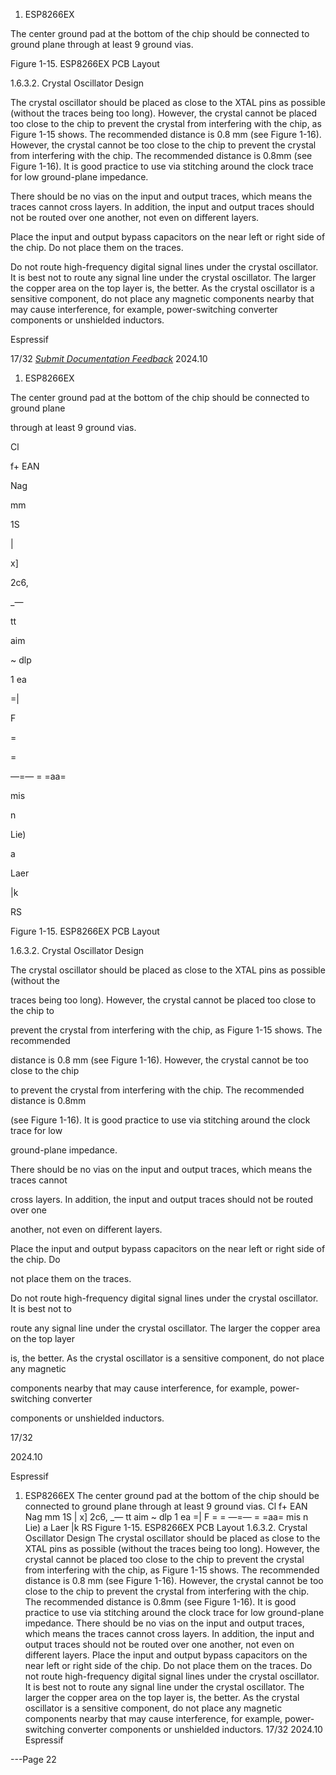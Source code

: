 1. ESP8266EX

The center ground pad at the bottom of the chip should be connected to ground plane
through at least 9 ground vias.

Figure 1-15. ESP8266EX PCB Layout

1.6.3.2. Crystal Oscillator Design

The crystal oscillator should be placed as close to the XTAL pins as possible (without the
traces being too long). However, the crystal cannot be placed too close to the chip to
prevent the crystal from interfering with the chip, as Figure 1-15 shows. The recommended
distance is 0.8 mm (see Figure 1-16). However, the crystal cannot be too close to the chip
to prevent the crystal from interfering with the chip. The recommended distance is 0.8mm
(see Figure 1-16). It is good practice to use via stitching around the clock trace for low
ground-plane impedance.

There should be no vias on the input and output traces, which means the traces cannot
cross layers. In addition, the input and output traces should not be routed over one
another, not even on different layers.

Place the input and output bypass capacitors on the near left or right side of the chip. Do
not place them on the traces.

Do not route high-frequency digital signal lines under the crystal oscillator. It is best not to
route any signal line under the crystal oscillator. The larger the copper area on the top layer
is, the better. As the crystal oscillator is a sensitive component, do not place any magnetic
components nearby that may cause interference, for example, power-switching converter
components or unshielded inductors.


Espressif


17/32
*[Submit Documentation Feedback](https://www.espressif.com/en/company/documents/documentation_feedback?docId=2667&sections=&version=2.8)* 2024.10



1. ESP8266EX

The center ground pad at the bottom of the chip should be connected to ground plane

through at least 9 ground vias.

Cl

f+ EAN

Nag

mm

1S

|

x]

2c6,

_—

tt

aim

~ dlp

1 ea

=|

F

=

=

—=— = =aa=

mis

n

Lie)

a

Laer

|k

RS

Figure 1-15. ESP8266EX PCB Layout

1.6.3.2. Crystal Oscillator Design

The crystal oscillator should be placed as close to the XTAL pins as possible (without the

traces being too long). However, the crystal cannot be placed too close to the chip to

prevent the crystal from interfering with the chip, as Figure 1-15 shows. The recommended

distance is 0.8 mm (see Figure 1-16). However, the crystal cannot be too close to the chip

to prevent the crystal from interfering with the chip. The recommended distance is 0.8mm

(see Figure 1-16). It is good practice to use via stitching around the clock trace for low

ground-plane impedance.

There should be no vias on the input and output traces, which means the traces cannot

cross layers. In addition, the input and output traces should not be routed over one

another, not even on different layers.

Place the input and output bypass capacitors on the near left or right side of the chip. Do

not place them on the traces.

Do not route high-frequency digital signal lines under the crystal oscillator. It is best not to

route any signal line under the crystal oscillator. The larger the copper area on the top layer

is, the better. As the crystal oscillator is a sensitive component, do not place any magnetic

components nearby that may cause interference, for example, power-switching converter

components or unshielded inductors.

17/32

2024.10

Espressif

1. ESP8266EX
The center ground pad at the bottom of the chip should be connected to ground plane
through at least 9 ground vias.
Cl
f+
EAN
Nag
mm 1S
|
x] 2c6,
_—
tt
aim
~ dlp
1 ea =|
F
= =
—=— = =aa=
mis
n
Lie) a
Laer
|k
RS
Figure 1-15. ESP8266EX PCB Layout
1.6.3.2. Crystal Oscillator Design
The crystal oscillator should be placed as close to the XTAL pins as possible (without the
traces being too long). However, the crystal cannot be placed too close to the chip to
prevent the crystal from interfering with the chip, as Figure 1-15 shows. The recommended
distance is 0.8 mm (see Figure 1-16). However, the crystal cannot be too close to the chip
to prevent the crystal from interfering with the chip. The recommended distance is 0.8mm
(see Figure 1-16). It is good practice to use via stitching around the clock trace for low
ground-plane impedance.
There should be no vias on the input and output traces, which means the traces cannot
cross layers. In addition, the input and output traces should not be routed over one
another, not even on different layers.
Place the input and output bypass capacitors on the near left or right side of the chip. Do
not place them on the traces.
Do not route high-frequency digital signal lines under the crystal oscillator. It is best not to
route any signal line under the crystal oscillator. The larger the copper area on the top layer
is, the better. As the crystal oscillator is a sensitive component, do not place any magnetic
components nearby that may cause interference, for example, power-switching converter
components or unshielded inductors.
17/32
2024.10 Espressif


---Page 22 

